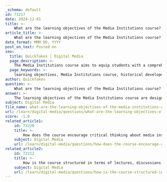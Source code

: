 ```yaml
---
_schema: default
id: 73217
date: 2024-12-01
title: >-
    What are the learning objectives of the Media Institutions course?
article_title: >-
    What are the learning objectives of the Media Institutions course?
date_format: MMM DD, YYYY
post_on_text: Posted on
seo:
  title: QuickTakes | Digital Media
  page_description: >-
    The Media Institutions course aims to equip students with a comprehensive understanding of the historical development and societal role of mass media, focusing on critical analysis, communication skills, and engagement with emerging technologies.
  page_keywords: >-
    learning objectives, Media Institutions course, historical development, societal role, mass media, critical thinking, media bias, communication skills, emerging technologies, research projects
author: QuickTakes
question: >-
    What are the learning objectives of the Media Institutions course?
answer: >-
    The learning objectives of the Media Institutions course are designed to provide students with a comprehensive understanding of the historical development and societal role of mass media institutions. Upon successful completion of the course, students should be able to:\n\n1. **Recognize the Historical Context**: Understand the historical development of mass media institutions and how they have shaped contemporary media landscapes.\n\n2. **Analyze Media's Role in Society**: Develop critical thinking and analytical skills to assess the influence of mass media on society, including its effects on public policy, culture, and individual behavior.\n\n3. **Dissect Media Bias**: Identify and analyze media and personal biases, fostering an awareness of how these biases affect media content and audience perception.\n\n4. **Engage with Media Content**: Critically engage with various forms of media, understanding their cultural, political, and economic implications.\n\n5. **Develop Effective Communication Skills**: Enhance writing and presentation skills through various assignments, including essays, presentations, and group projects, which encourage students to articulate their analyses and insights effectively.\n\n6. **Explore Emerging Technologies**: Examine the impact of emerging technologies on media institutions and audience dynamics, considering how these changes affect communication practices.\n\n7. **Conduct Research Projects**: Design and complete research projects that explore specific aspects of media institutions, utilizing methodologies from anthropology, sociology, and media studies.\n\nThese objectives aim to equip students with the necessary skills to critically analyze media's role in society and to understand the complex interactions between media institutions, content, and audiences.
subject: Digital Media
file_name: what-are-the-learning-objectives-of-the-media-institutions-course.md
url: /learn/digital-media/questions/what-are-the-learning-objectives-of-the-media-institutions-course
score: -1.0
related_article1:
    id: 73220
    title: >-
        How does the course encourage critical thinking about media institutions?
    subject: Digital Media
    url: /learn/digital-media/questions/how-does-the-course-encourage-critical-thinking-about-media-institutions
related_article2:
    id: 73212
    title: >-
        How is the course structured in terms of lectures, discussions, and assignments?
    subject: Digital Media
    url: /learn/digital-media/questions/how-is-the-course-structured-in-terms-of-lectures-discussions-and-assignments
---
```


&nbsp;